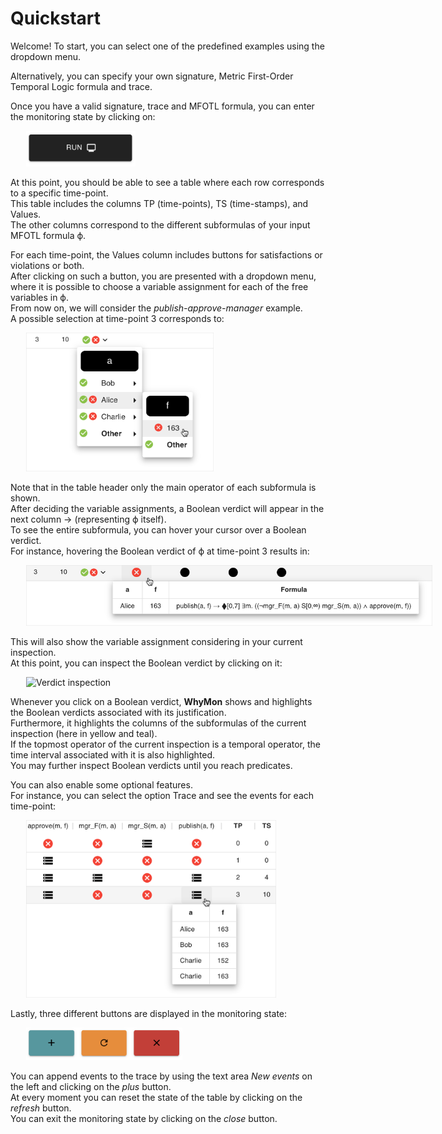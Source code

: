 # Quickstart

Welcome! To start, you can select one of the predefined examples using the dropdown menu.

Alternatively, you can specify your own signature, Metric First-Order Temporal Logic formula and trace.

Once you have a valid signature, trace and MFOTL formula, you can enter the monitoring state by clicking on:

<img alt="Button to enter monitoring state" src="./assets/monitor_button.png" style="margin:0px 25px; max-width: 175px; height: auto;" />

At this point, you should be able to see a table where each row corresponds to a specific time-point. <br/>
This table includes the columns TP (time-points), TS (time-stamps), and Values. <br/>
The other columns correspond to the different subformulas of your input MFOTL formula ϕ.

For each time-point, the Values column includes buttons for satisfactions or violations or both. <br/>
After clicking on such a button, you are presented with a dropdown menu, where it is possible to choose a variable assignment for each of the free variables in ϕ. <br/>
From now on, we will consider the *publish-approve-manager* example. <br/>
A possible selection at time-point 3 corresponds to:

<img alt="Assignment selection" src="./assets/selection_new.png" style="margin:0px 25px; max-width: 300px; height: auto;" />

Note that in the table header only the main operator of each subformula is shown. <br/>
After deciding the variable assignments, a Boolean verdict will appear in the next column → (representing ϕ itself). <br/>
To see the entire subformula, you can hover your cursor over a Boolean verdict. <br/>
For instance, hovering the Boolean verdict of ϕ at time-point 3 results in:

<img alt="Popover feature" src="./assets/popover_new.png" style="margin:0px 25px; max-width: 650px; height: auto;" />

This will also show the variable assignment considering in your current inspection. <br/>
At this point, you can inspect the Boolean verdict by clicking on it:

<img alt="Verdict inspection" src="./assets/highlights_new.png" style="margin:0px 25px; max-width: 900px; height: auto;" />

Whenever you click on a Boolean verdict, **WhyMon** shows and highlights the Boolean verdicts associated with its justification. <br/>
Furthermore, it highlights the columns of the subformulas of the current inspection (here in yellow and teal). <br/>
If the topmost operator of the current inspection is a temporal operator, the time interval associated with it is also highlighted. <br/>
You may further inspect Boolean verdicts until you reach predicates.

You can also enable some optional features. <br/>
For instance, you can select the option Trace and see the events for each time-point:

<img alt="Verdict inspection" src="./assets/trace_new.png" style="margin:0px 25px; max-width: 400px; height: auto;" />

Lastly, three different buttons are displayed in the monitoring state:

<img alt="Buttons in the monitoring state" src="./assets/buttons.png" style="margin:0px 25px; max-width: 250px; height: auto;" />

You can append events to the trace by using the text area *New events* on the left and clicking on the *plus* button. <br/>
At every moment you can reset the state of the table by clicking on the *refresh* button. <br/>
You can exit the monitoring state by clicking on the *close* button.
